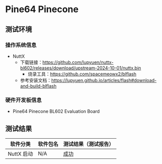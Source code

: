 # Pine64 Pinecone

## 测试环境

### 操作系统信息

- NuttX
  - 下载链接：https://github.com/lupyuen/nuttx-bl602/releases/download/upstream-2024-10-01/nuttx.bin
    - 烧录工具：https://github.com/spacemeowx2/blflash
  - 参考安装文档：https://lupyuen.github.io/articles/flash#download-and-build-blflash

### 硬件开发板信息

- Pine64 Pinecone BL602 Evaluation Board

## 测试结果

| 软件分类   | 软件包名 | 测试结果（测试报告） |
| ---------- | -------- | -------------------- |
| NuttX 启动 | N/A      | [成功][NuttX]        |

[NuttX]: ./NuttX/README_zh.md
